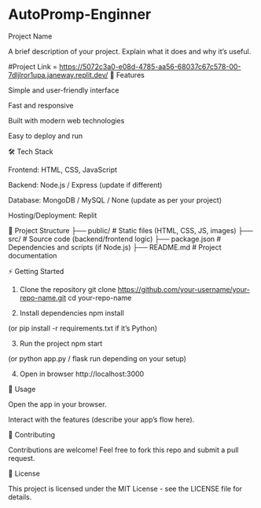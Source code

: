 # AutoPromp-Enginner
Project Name

A brief description of your project. Explain what it does and why it’s useful.

#Project Link = https://5072c3a0-e08d-4785-aa56-68037c67c578-00-7dljlror1upa.janeway.replit.dev/
🚀 Features

Simple and user-friendly interface

Fast and responsive

Built with modern web technologies

Easy to deploy and run

🛠️ Tech Stack

Frontend: HTML, CSS, JavaScript

Backend: Node.js / Express (update if different)

Database: MongoDB / MySQL / None (update as per your project)

Hosting/Deployment: Replit

📂 Project Structure
├── public/         # Static files (HTML, CSS, JS, images)
├── src/            # Source code (backend/frontend logic)
├── package.json    # Dependencies and scripts (if Node.js)
├── README.md       # Project documentation

⚡ Getting Started
1. Clone the repository
git clone https://github.com/your-username/your-repo-name.git
cd your-repo-name

2. Install dependencies
npm install


(or pip install -r requirements.txt if it’s Python)

3. Run the project
npm start


(or python app.py / flask run depending on your setup)

4. Open in browser
http://localhost:3000

📖 Usage

Open the app in your browser.

Interact with the features (describe your app’s flow here).

🤝 Contributing

Contributions are welcome! Feel free to fork this repo and submit a pull request.

📜 License

This project is licensed under the MIT License - see the LICENSE
 file for details.
